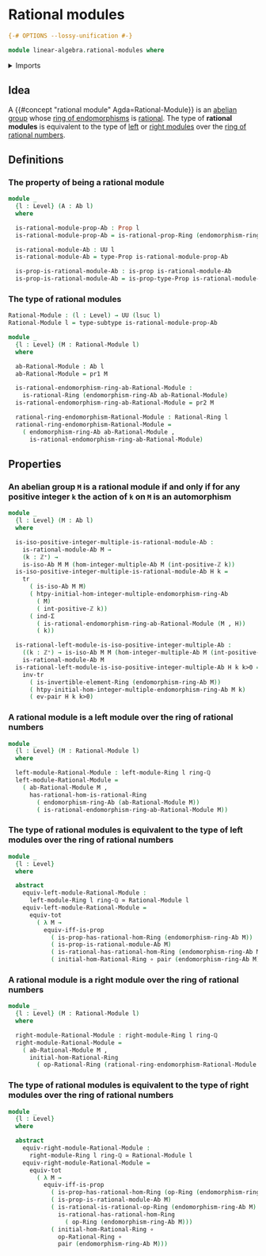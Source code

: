 # Rational modules

```agda
{-# OPTIONS --lossy-unification #-}

module linear-algebra.rational-modules where
```

<details><summary>Imports</summary>

```agda
open import elementary-number-theory.positive-integers
open import elementary-number-theory.ring-of-rational-numbers

open import foundation.dependent-pair-types
open import foundation.equivalences
open import foundation.function-types
open import foundation.functoriality-dependent-pair-types
open import foundation.logical-equivalences
open import foundation.propositions
open import foundation.subtypes
open import foundation.transport-along-identifications
open import foundation.universe-levels

open import group-theory.abelian-groups
open import group-theory.endomorphism-rings-abelian-groups
open import group-theory.homomorphisms-abelian-groups
open import group-theory.integer-multiples-of-elements-abelian-groups
open import group-theory.isomorphisms-abelian-groups

open import linear-algebra.left-modules-rings
open import linear-algebra.right-modules-rings

open import ring-theory.homomorphisms-rings
open import ring-theory.invertible-elements-rings
open import ring-theory.opposite-rings
open import ring-theory.rational-rings
open import ring-theory.rings
```

</details>

## Idea

A {{#concept "rational module" Agda=Rational-Module}} is an
[abelian group](group-theory.abelian-groups.md) whose
[ring of endomorphisms](group-theory.endomorphism-rings-abelian-groups.md) is
[rational](ring-theory.rational-rings.md). The type of **rational modules** is
equivalent to the type of [left](linear-algebra.left-modules-rings.md)
or [right modules](linear-algebra.right-modules-rings.md) over the
[ring of rational numbers](elementary-number-theory.ring-of-rational-numbers.md).

## Definitions

### The property of being a rational module

```agda
module _
  {l : Level} (A : Ab l)
  where

  is-rational-module-prop-Ab : Prop l
  is-rational-module-prop-Ab = is-rational-prop-Ring (endomorphism-ring-Ab A)

  is-rational-module-Ab : UU l
  is-rational-module-Ab = type-Prop is-rational-module-prop-Ab

  is-prop-is-rational-module-Ab : is-prop is-rational-module-Ab
  is-prop-is-rational-module-Ab = is-prop-type-Prop is-rational-module-prop-Ab
```

### The type of rational modules

```agda
Rational-Module : (l : Level) → UU (lsuc l)
Rational-Module l = type-subtype is-rational-module-prop-Ab

module _
  {l : Level} (M : Rational-Module l)
  where

  ab-Rational-Module : Ab l
  ab-Rational-Module = pr1 M

  is-rational-endomorphism-ring-ab-Rational-Module :
    is-rational-Ring (endomorphism-ring-Ab ab-Rational-Module)
  is-rational-endomorphism-ring-ab-Rational-Module = pr2 M

  rational-ring-endomorphism-Rational-Module : Rational-Ring l
  rational-ring-endomorphism-Rational-Module =
    ( endomorphism-ring-Ab ab-Rational-Module ,
      is-rational-endomorphism-ring-ab-Rational-Module)
```

## Properties

### An abelian group `M` is a rational module if and only if for any positive integer `k` the action of `k` on `M` is an automorphism

```agda
module _
  {l : Level} (M : Ab l)
  where

  is-iso-positive-integer-multiple-is-rational-module-Ab :
    is-rational-module-Ab M →
    (k : ℤ⁺) →
    is-iso-Ab M M (hom-integer-multiple-Ab M (int-positive-ℤ k))
  is-iso-positive-integer-multiple-is-rational-module-Ab H k =
    tr
      ( is-iso-Ab M M)
      ( htpy-initial-hom-integer-multiple-endomorphism-ring-Ab
        ( M)
        ( int-positive-ℤ k))
      ( ind-Σ
        ( is-rational-endomorphism-ring-ab-Rational-Module (M , H))
        ( k))

  is-rational-left-module-is-iso-positive-integer-multiple-Ab :
    ((k : ℤ⁺) → is-iso-Ab M M (hom-integer-multiple-Ab M (int-positive-ℤ k))) →
    is-rational-module-Ab M
  is-rational-left-module-is-iso-positive-integer-multiple-Ab H k k>0 =
    inv-tr
      ( is-invertible-element-Ring (endomorphism-ring-Ab M))
      ( htpy-initial-hom-integer-multiple-endomorphism-ring-Ab M k)
      ( ev-pair H k k>0)
```

### A rational module is a left module over the ring of rational numbers

```agda
module _
  {l : Level} (M : Rational-Module l)
  where

  left-module-Rational-Module : left-module-Ring l ring-ℚ
  left-module-Rational-Module =
    ( ab-Rational-Module M ,
      has-rational-hom-is-rational-Ring
        ( endomorphism-ring-Ab (ab-Rational-Module M))
        ( is-rational-endomorphism-ring-ab-Rational-Module M))
```

### The type of rational modules is equivalent to the type of left modules over the ring of rational numbers

```agda
module _
  {l : Level}
  where

  abstract
    equiv-left-module-Rational-Module :
      left-module-Ring l ring-ℚ ≃ Rational-Module l
    equiv-left-module-Rational-Module =
      equiv-tot
        ( λ M →
          equiv-iff-is-prop
            ( is-prop-has-rational-hom-Ring (endomorphism-ring-Ab M))
            ( is-prop-is-rational-module-Ab M)
            ( is-rational-has-rational-hom-Ring (endomorphism-ring-Ab M))
            ( initial-hom-Rational-Ring ∘ pair (endomorphism-ring-Ab M)))
```

### A rational module is a right module over the ring of rational numbers

```agda
module _
  {l : Level} (M : Rational-Module l)
  where

  right-module-Rational-Module : right-module-Ring l ring-ℚ
  right-module-Rational-Module =
    ( ab-Rational-Module M ,
      initial-hom-Rational-Ring
        ( op-Rational-Ring (rational-ring-endomorphism-Rational-Module M)))
```

### The type of rational modules is equivalent to the type of right modules over the ring of rational numbers

```agda
module _
  {l : Level}
  where

  abstract
    equiv-right-module-Rational-Module :
      right-module-Ring l ring-ℚ ≃ Rational-Module l
    equiv-right-module-Rational-Module =
      equiv-tot
        ( λ M →
          equiv-iff-is-prop
            ( is-prop-has-rational-hom-Ring (op-Ring (endomorphism-ring-Ab M)))
            ( is-prop-is-rational-module-Ab M)
            ( is-rational-is-rational-op-Ring (endomorphism-ring-Ab M) ∘
              is-rational-has-rational-hom-Ring
                ( op-Ring (endomorphism-ring-Ab M)))
            ( initial-hom-Rational-Ring ∘
              op-Rational-Ring ∘
              pair (endomorphism-ring-Ab M)))
```
